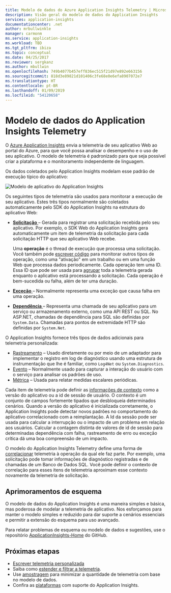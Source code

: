 ```yaml
---
title: Modelo de dados do Azure Application Insights Telemetry | Microsoft Docs
description: Visão geral do modelo de dados do Application Insights
services: application-insights
documentationcenter: .net
author: mrbullwinkle
manager: carmonm
ms.service: application-insights
ms.workload: TBD
ms.tgt_pltfrm: ibiza
ms.topic: conceptual
ms.date: 04/25/2017
ms.reviewer: sergkanz
ms.author: mbullwin
ms.openlocfilehash: 749b4077b457eff836ec515f21d97e892e663156
ms.sourcegitcommit: 818d3e89821d101406c3fe68e0e6efa8907072e7
ms.translationtype: HT
ms.contentlocale: pt-BR
ms.lasthandoff: 01/09/2019
ms.locfileid: "54120658"
---
```

# <a name="application-insights-telemetry-data-model"></a>Modelo de dados do Application Insights Telemetry

O [Azure Application Insights](../../azure-monitor/app/app-insights-overview.md) envia a telemetria de seu aplicativo Web ao portal do Azure, para que você possa analisar o desempenho e o uso de seu aplicativo. O modelo de telemetria é padronizado para que seja possível criar a plataforma e o monitoramento independente de linguagem. 

Os dados coletados pelo Application Insights modelam esse padrão de execução típico do aplicativo:

![Modelo de aplicativo do Application Insights](./media/data-model/application-insights-data-model.png)

Os seguintes tipos de telemetria são usados para monitorar a execução de seu aplicativo. Estes três tipos normalmente são coletados automaticamente pelo SDK do Application Insights na estrutura do aplicativo Web:

* [**Solicitação** ](data-model-request-telemetry.md) – Gerada para registrar uma solicitação recebida pelo seu aplicativo. Por exemplo, o SDK Web do Application Insights gera automaticamente um item de telemetria da solicitação para cada solicitação HTTP que seu aplicativo Web recebe. 

    Uma **operação** é o thread de execução que processa uma solicitação. Você também pode [escrever código](../../azure-monitor/app/api-custom-events-metrics.md#trackrequest) para monitorar outros tipos de operação, como uma "ativação" em um trabalho ou em uma função Web que processa dados periodicamente.  Cada operação tem uma ID. Essa ID que pode ser usada para [agrupar](../../azure-monitor/app/correlation.md) toda a telemetria gerada enquanto o aplicativo está processando a solicitação. Cada operação é bem-sucedida ou falha, além de ter uma duração.
* [**Exceção** ](data-model-exception-telemetry.md) – Normalmente representa uma exceção que causa falha em uma operação.
* [**Dependência** ](data-model-dependency-telemetry.md) – Representa uma chamada de seu aplicativo para um serviço ou armazenamento externo, como uma API REST ou SQL. No ASP.NET, chamadas de dependência para SQL são definidas por `System.Data`. Chamadas para pontos de extremidade HTTP são definidas por `System.Net`. 

O Application Insights fornece três tipos de dados adicionais para telemetria personalizada:

* [Rastreamento](data-model-trace-telemetry.md) – Usado diretamente ou por meio de um adaptador para implementar o registro em log de diagnóstico usando uma estrutura de instrumentação que lhe é familiar, como `Log4Net` ou `System.Diagnostics`.
* [Evento](data-model-event-telemetry.md) – Normalmente usado para capturar a interação do usuário com o serviço para analisar os padrões de uso.
* [Métrica](data-model-metric-telemetry.md) – Usada para relatar medidas escalares periódicas.

Cada item de telemetria pode definir as [informações de contexto](data-model-context.md) como a versão do aplicativo ou a id de sessão de usuário. O contexto é um conjunto de campos fortemente tipados que desbloqueia determinados cenários. Quando a versão do aplicativo é inicializada corretamente, o Application Insights pode detectar novos padrões no comportamento do aplicativo correlacionado com a reimplantação. A Id da sessão pode ser usada para calcular a interrupção ou o impacto de um problema em relação aos usuários. Calcular a contagem distinta de valores de id de sessão para determinadas dependência com falha, rastreamento de erro ou exceção crítica dá uma boa compreensão de um impacto.

O modelo do Application Insights Telemetry define uma forma de [correlacionar](../../azure-monitor/app/correlation.md) telemetria à operação da qual ele faz parte. Por exemplo, uma solicitação pode tomar informações de diagnóstico registradas e de chamadas de um Banco de Dados SQL. Você pode definir o contexto de correlação para esses itens de telemetria aproximam esse contexto novamente da telemetria de solicitação.

## <a name="schema-improvements"></a>Aprimoramentos de esquema

O modelo de dados do Application Insights é uma maneira simples e básica, mas poderosa de modelar a telemetria de aplicativo. Nos esforçamos para manter o modelo simples e reduzido para dar suporte a cenários essenciais e permitir a extensão do esquema para uso avançado.

Para relatar problemas de esquema ou modelo de dados e sugestões, use o repositório [ApplicationInsights-Home](https://github.com/Microsoft/ApplicationInsights-Home/labels/schema) do GitHub.

## <a name="next-steps"></a>Próximas etapas

- [Escrever telemetria personalizada](../../azure-monitor/app/api-custom-events-metrics.md)
- Saiba como [estender e filtrar a telemetria](../../azure-monitor/app/api-filtering-sampling.md).
- Use [amostragem](../../azure-monitor/app/sampling.md) para minimizar a quantidade de telemetria com base no modelo de dados.
- Confira as [plataformas](../../azure-monitor/app/platforms.md) com suporte do Application Insights.

